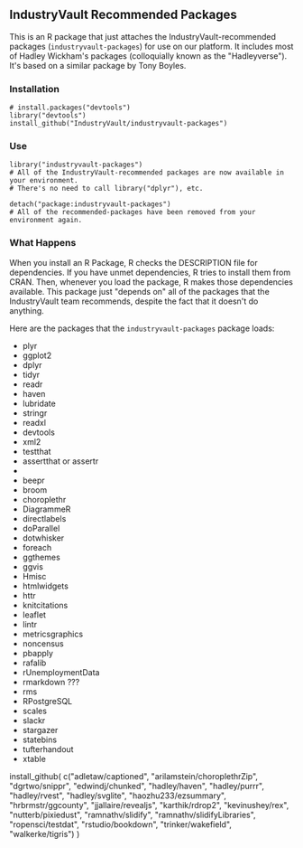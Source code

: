 ## IndustryVault Recommended Packages

This is an R package that just attaches the IndustryVault-recommended packages (`industryvault-packages`) for use on our platform.  It includes most of Hadley Wickham's packages (colloquially known as the "Hadleyverse").  It's based on a similar package by Tony Boyles.

### Installation

    # install.packages("devtools")
    library("devtools")
    install_github("IndustryVault/industryvault-packages")

### Use

    library("industryvault-packages") 
    # All of the IndustryVault-recommended packages are now available in your environment.
    # There's no need to call library("dplyr"), etc.
    
    detach("package:industryvault-packages")
    # All of the recommended-packages have been removed from your environment again.


### What Happens

When you install an R Package, R checks the DESCRIPTION file for dependencies. If you have unmet dependencies, R tries to install them from CRAN.  Then, whenever you load the package, R makes those dependencies available.  This package just "depends on" all of the packages that the IndustryVault team recommends, despite the fact that it doesn't do anything.  

Here are the packages that the `industryvault-packages` package loads:

 - plyr
 - ggplot2
 - dplyr
 - tidyr
 - readr
 - haven
 - lubridate
 - stringr
 - readxl
 - devtools
 - xml2
 - testthat
 - assertthat or assertr
 - 
 - beepr
 - broom
 - choroplethr
 - DiagrammeR
 - directlabels
 - doParallel
 - dotwhisker
 - foreach
 - ggthemes
 - ggvis
 - Hmisc
 - htmlwidgets
 - httr
 - knitcitations
 - leaflet
 - lintr
 - metricsgraphics
 - noncensus
 - pbapply
 - rafalib
 - rUnemploymentData
 - rmarkdown ???
 - rms
 - RPostgreSQL
 - scales
 - slackr
 - stargazer
 - statebins
 - tufterhandout
 - xtable


install_github( c("adletaw/captioned", "arilamstein/choroplethrZip", "dgrtwo/snippr", "edwindj/chunked", "hadley/haven", "hadley/purrr", "hadley/rvest", "hadley/svglite",
"haozhu233/ezsummary", "hrbrmstr/ggcounty", "jjallaire/revealjs", "karthik/rdrop2", "kevinushey/rex", "nutterb/pixiedust", "ramnathv/slidify", "ramnathv/slidifyLibraries", "ropensci/testdat", "rstudio/bookdown", "trinker/wakefield", "walkerke/tigris") )
